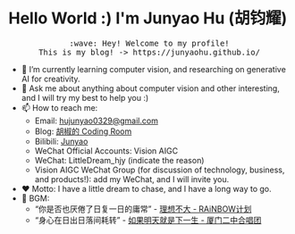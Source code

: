 # Hello World :) I'm Junyao Hu (胡钧耀)

<p align="center">
  <samp>
    :wave: Hey! Welcome to my profile!
    <br>This is my blog! -> https://junyaohu.github.io/
  </samp>
<br>
</p>

- 🌱 I’m currently learning computer vision, and researching on generative AI for creativity.
- 💬 Ask me about anything about computer vision and other interesting, and I will try my best to help you :)
- 📫 How to reach me: 
  - Email: hujunyao0329@gmail.com
  - Blog: <a href="https://junyaohu.github.io/">胡椒的 Coding Room</a>
  - Bilibili: <a href="https://space.bilibili.com/2042113">Junyao</a>
  - WeChat Official Accounts: Vision AIGC
  - WeChat: LittleDream_hjy (indicate the reason)
  - Vision AIGC WeChat Group (for discussion of technology, business, and products!): add my WeChat, and I will invite you.
- ❤️ Motto: I have a little dream to chase, and I have a long way to go.
- 🎵 BGM: 
  - “你是否也厌倦了日复一日的庸常” - <a href="https://music.163.com/#/song?id=465921645">理想不大 - RAiNBOW计划</a> 
  - “身心在日出日落间耗转” - <a href="https://music.163.com/#/song?id=1415391653">如果明天就是下一生 - 厦门二中合唱团</a> 
